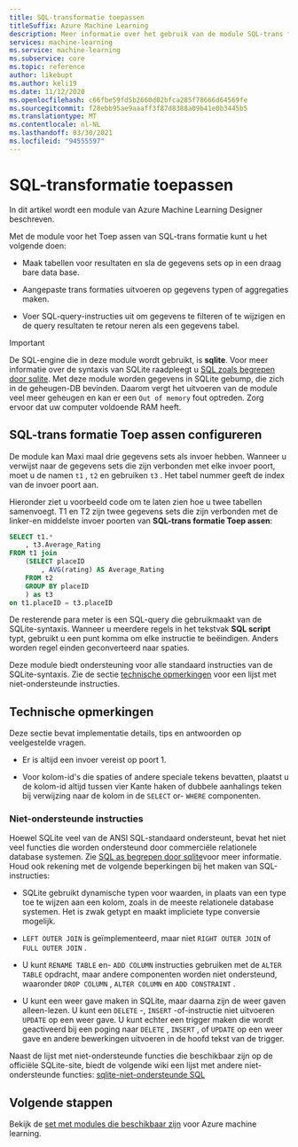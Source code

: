 ```yaml
---
title: SQL-transformatie toepassen
titleSuffix: Azure Machine Learning
description: Meer informatie over het gebruik van de module SQL-trans formatie Toep assen in Azure Machine Learning om een SQLite-query uit te voeren op invoer gegevens sets om de gegevens te transformeren.
services: machine-learning
ms.service: machine-learning
ms.subservice: core
ms.topic: reference
author: likebupt
ms.author: keli19
ms.date: 11/12/2020
ms.openlocfilehash: c66fbe59fd5b2660d02bfca285f78666d64569fe
ms.sourcegitcommit: f28ebb95ae9aaaff3f87d8388a09b41e0b3445b5
ms.translationtype: MT
ms.contentlocale: nl-NL
ms.lasthandoff: 03/30/2021
ms.locfileid: "94555597"
---
```

# <a name="apply-sql-transformation"></a>SQL-transformatie toepassen

In dit artikel wordt een module van Azure Machine Learning Designer beschreven.

Met de module voor het Toep assen van SQL-trans formatie kunt u het volgende doen:
  
-   Maak tabellen voor resultaten en sla de gegevens sets op in een draag bare data base.  
  
-   Aangepaste trans formaties uitvoeren op gegevens typen of aggregaties maken.  
  
-   Voer SQL-query-instructies uit om gegevens te filteren of te wijzigen en de query resultaten te retour neren als een gegevens tabel.  

> [!IMPORTANT]
> De SQL-engine die in deze module wordt gebruikt, is **sqlite**. Voor meer informatie over de syntaxis van SQLite raadpleegt u [SQL zoals begrepen door sqlite](https://www.sqlite.org/index.html).
> Met deze module worden gegevens in SQLite gebump, die zich in de geheugen-DB bevinden. Daarom vergt het uitvoeren van de module veel meer geheugen en kan er een `Out of memory` fout optreden. Zorg ervoor dat uw computer voldoende RAM heeft.

## <a name="how-to-configure-apply-sql-transformation"></a>SQL-trans formatie Toep assen configureren  

De module kan Maxi maal drie gegevens sets als invoer hebben. Wanneer u verwijst naar de gegevens sets die zijn verbonden met elke invoer poort, moet u de namen `t1` , `t2` en gebruiken `t3` . Het tabel nummer geeft de index van de invoer poort aan.  

Hieronder ziet u voorbeeld code om te laten zien hoe u twee tabellen samenvoegt. T1 en T2 zijn twee gegevens sets die zijn verbonden met de linker-en middelste invoer poorten van **SQL-trans formatie Toep assen**:

```sql
SELECT t1.*
    , t3.Average_Rating
FROM t1 join
    (SELECT placeID
        , AVG(rating) AS Average_Rating
    FROM t2
    GROUP BY placeID
    ) as t3
on t1.placeID = t3.placeID
```
  
De resterende para meter is een SQL-query die gebruikmaakt van de SQLite-syntaxis. Wanneer u meerdere regels in het tekstvak **SQL script** typt, gebruikt u een punt komma om elke instructie te beëindigen. Anders worden regel einden geconverteerd naar spaties.  

Deze module biedt ondersteuning voor alle standaard instructies van de SQLite-syntaxis. Zie de sectie [technische opmerkingen](#technical-notes) voor een lijst met niet-ondersteunde instructies.

##  <a name="technical-notes"></a>Technische opmerkingen  

Deze sectie bevat implementatie details, tips en antwoorden op veelgestelde vragen.

-   Er is altijd een invoer vereist op poort 1.  
  
-   Voor kolom-id's die spaties of andere speciale tekens bevatten, plaatst u de kolom-id altijd tussen vier Kante haken of dubbele aanhalings teken bij verwijzing naar de kolom in de `SELECT` or- `WHERE` componenten.  
  
### <a name="unsupported-statements"></a>Niet-ondersteunde instructies  

Hoewel SQLite veel van de ANSI SQL-standaard ondersteunt, bevat het niet veel functies die worden ondersteund door commerciële relationele database systemen. Zie [SQL as begrepen door sqlite](http://www.sqlite.org/lang.html)voor meer informatie. Houd ook rekening met de volgende beperkingen bij het maken van SQL-instructies:  
  
- SQLite gebruikt dynamische typen voor waarden, in plaats van een type toe te wijzen aan een kolom, zoals in de meeste relationele database systemen. Het is zwak getypt en maakt impliciete type conversie mogelijk.  
  
- `LEFT OUTER JOIN` is geïmplementeerd, maar niet `RIGHT OUTER JOIN` of `FULL OUTER JOIN` .  

- U kunt `RENAME TABLE` en- `ADD COLUMN` instructies gebruiken met de `ALTER TABLE` opdracht, maar andere componenten worden niet ondersteund, waaronder `DROP COLUMN` , `ALTER COLUMN` en `ADD CONSTRAINT` .  
  
- U kunt een weer gave maken in SQLite, maar daarna zijn de weer gaven alleen-lezen. U kunt een `DELETE` -, `INSERT` -of-instructie niet uitvoeren `UPDATE` op een weer gave. U kunt echter een trigger maken die wordt geactiveerd bij een poging naar `DELETE` , `INSERT` , of `UPDATE` op een weer gave en andere bewerkingen uitvoeren in de hoofd tekst van de trigger.  
  

Naast de lijst met niet-ondersteunde functies die beschikbaar zijn op de officiële SQLite-site, biedt de volgende wiki een lijst met andere niet-ondersteunde functies: [sqlite-niet-ondersteunde SQL](http://www2.sqlite.org/cvstrac/wiki?p=UnsupportedSql)  
    
## <a name="next-steps"></a>Volgende stappen

Bekijk de [set met modules die beschikbaar zijn](module-reference.md) voor Azure machine learning. 
